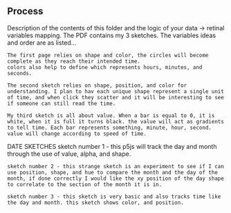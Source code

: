 ## Process

Description of the contents of this folder and the logic of your data → retinal variables mapping.
The PDF contains my 3 sketches. The variables ideas and order are as listed...

    The first page relies on shape and color, the circles will become complete as they reach their intended time.
    colors also help to define which represents hours, minutes, and seconds.

    The second sketch relies on shape, position, and color for understanding. I plan to hav each unique shape represent a single unit of time, and when click they scatter and it will be interesting to see if someone can still read the time.
    
    My third sketch is all about value. When a bar is equal to 0, it is white, when it is full it turns black. the value will act as gradients to tell time. Each bar represents something, minute, hour, second. value will change according to speed of time. 


DATE SKETCHES
    sketch number 1 - this p5js will track the day and month through the use of value, alpha, and shape.
    
    sketch number 2 - this strange sketch is an experiment to see if I can use position, shape, and hue to compare the month and the day of the month, if done correctly I would like the xy position of the day shape to correlate to the section of the month it is in.
    
    sketch number 3 - this sketch is very basic and also tracks time like the day and month. this sketch shows color, and position. 
